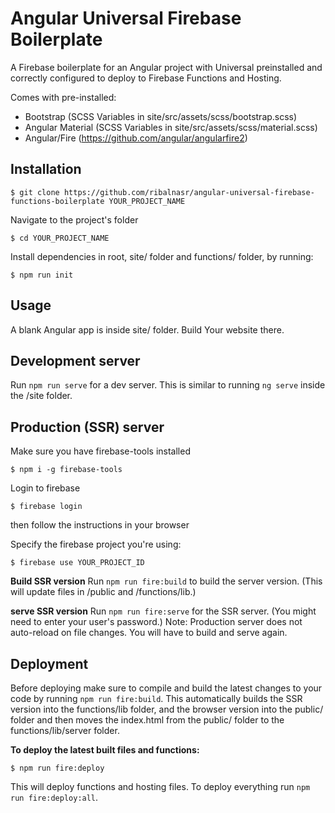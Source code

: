 # Angular Universal Firebase Boilerplate

A Firebase boilerplate for an Angular project with Universal preinstalled and correctly configured to deploy to Firebase Functions and Hosting.

Comes with pre-installed:
- Bootstrap (SCSS Variables in site/src/assets/scss/bootstrap.scss)
- Angular Material (SCSS Variables in site/src/assets/scss/material.scss)
- Angular/Fire (https://github.com/angular/angularfire2)

## Installation

```npm
$ git clone https://github.com/ribalnasr/angular-universal-firebase-functions-boilerplate YOUR_PROJECT_NAME
```

Navigate to the project's folder

```npm
$ cd YOUR_PROJECT_NAME
```

Install dependencies in root, site/ folder and functions/ folder, by running:

```npm
$ npm run init
```

## Usage

A blank Angular app is inside site/ folder. Build Your website there.


## Development server

Run `npm run serve` for a dev server. This is similar to running `ng serve` inside the /site folder.

## Production (SSR) server

Make sure you have firebase-tools installed

```npm
$ npm i -g firebase-tools
```

Login to firebase

```npm
$ firebase login
```
then follow the instructions in your browser

Specify the firebase project you're using:

```npm
$ firebase use YOUR_PROJECT_ID
```

**Build SSR version**
Run `npm run fire:build` to build the server version. (This will update files in /public and /functions/lib.)

**serve SSR version**
Run `npm run fire:serve` for the SSR server. (You might need to enter your user's password.)
Note: Production server does not auto-reload on file changes. You will have to build and serve again.


## Deployment
Before deploying make sure to compile and build the latest changes to your code by running `npm run fire:build`.
This automatically builds the SSR version into the functions/lib folder, and the browser version into the public/ folder and then moves the index.html from the public/ folder to the functions/lib/server folder.

**To deploy the latest built files and functions:**
```npm
$ npm run fire:deploy
```

This will deploy functions and hosting files. To deploy everything run `npm run fire:deploy:all`.
